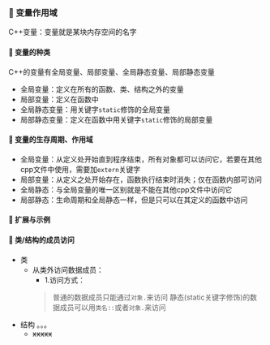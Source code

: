### 🐋 变量作用域
C++变量：变量就是某块内存空间的名字
#### 🍎 变量的种类
C++的变量有全局变量、局部变量、全局静态变量、局部静态变量
* 全局变量：定义在所有的函数、类、结构之外的变量
* 局部变量：定义在函数中
* 全局静态变量：用关键字`static`修饰的全局变量
* 局部静态变量：定义在函数中用关键字`static`修饰的局部变量
#### 🍎 变量的生存周期、作用域
* 全局变量：从定义处开始直到程序结束，所有对象都可以访问它，若要在其他cpp文件中使用，需要加`extern`关键字
* 局部变量：从定义之处开始存在，函数执行结束时消失；仅在函数内部可访问
* 全局静态：与全局变量的唯一区别就是不能在其他cpp文件中访问它
* 局部静态：生命周期和全局静态一样，但是只可以在其定义的函数中访问
#### 🐋 扩展与示例
#### 🍎 类/结构的成员访问
* 类 
    * 从类外访问数据成员：  
         * 1.访问方式：
         > 普通的数据成员只能通过`对象.`来访问
         > 静态(static关键字修饰)的数据成员可以用`类名::`或者`对象.`来访问
* 结构 。。。
    * ~~xxxxx~~
